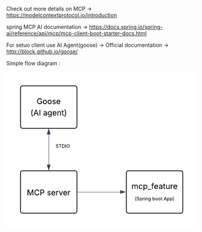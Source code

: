 Check out more details on MCP -> https://modelcontextprotocol.io/introduction

spring MCP AI documentation -> https://docs.spring.io/spring-ai/reference/api/mcp/mcp-client-boot-starter-docs.html

For setuo client use AI Agent(goose) -> Official documentation -> http://block.github.io/goose/

Simple flow diagram : 

![Alt Text](flowdi.png)
